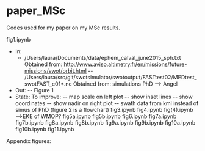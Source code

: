 # paper_MSc

Codes used for my paper on my MSc results.

fig1.ipynb
- In:
	* /Users/laura/Documents/data/ephem_calval_june2015_sph.txt 
		Obtained from: http://www.aviso.altimetry.fr/en/missions/future-missions/swot/orbit.html
	-- /Users/laura/src/git/swotsimulator/swotoutput/FASTtest02/MEDtest_swotFAST_c01*.nc
		Obtained from: simulations PhD —> Angel
- Out: 
	-- Figure 1
- State: To improve:
	-- map scale on left plot
  	-- show inset lines
	-- show coordinates
	-- show nadir on right plot
	-- swath data from kml instead of simus of PhD
(figure 2 is a flowchart)
fig3.ipynb
fig4.ipynb
fig(4).ipynb —>EKE of WMOP?
fig5a.ipynb
fig5b.ipynb
fig6.ipynb
fig7a.ipynb
fig7b.ipynb
fig8a.ipynb
fig8b.ipynb
fig9a.ipynb
fig9b.ipynb
fig10a.ipynb
fig10b.ipynb
fig11.ipynb

Appendix figures:
